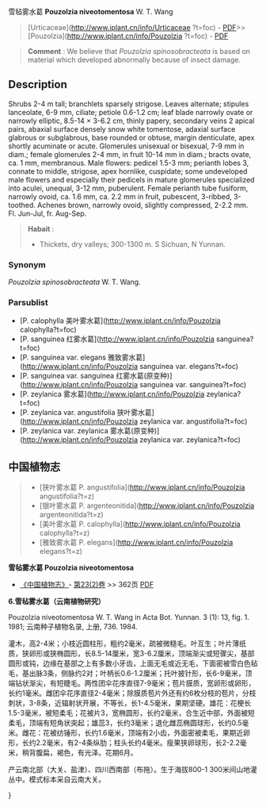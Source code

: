 雪毡雾水葛 **Pouzolzia niveotomentosa** W. T. Wang

> [Urticaceae](http://www.iplant.cn/info/Urticaceae ?t=foc) - [PDF](http://iplant.cn/foc/pdf/Urticaceae.pdf)>>[Pouzolzia](http://www.iplant.cn/info/Pouzolzia ?t=foc) - [PDF](http://www.iplant.cn/foc/pdf/Pouzolzia.pdf)

> **Comment** : 
> We believe that *Pouzolzia* *spinosobracteata* is based on material which developed abnormally because of insect damage.

## Description

Shrubs 2-4 m tall; branchlets sparsely strigose. Leaves alternate; stipules lanceolate, 6-9 mm, ciliate; petiole 0.6-1.2 cm; leaf blade narrowly ovate or narrowly elliptic, 8.5-14 × 3-6.2 cm, thinly papery, secondary veins 2 apical pairs, abaxial surface densely snow white tomentose, adaxial surface glabrous or subglabrous, base rounded or obtuse, margin denticulate, apex shortly acuminate or acute. Glomerules unisexual or bisexual, 7-9 mm in diam.; female glomerules 2-4 mm, in fruit 10-14 mm in diam.; bracts ovate, ca. 1 mm, membranous. Male flowers: pedicel 1.5-3 mm; perianth lobes 3, connate to middle, strigose, apex hornlike, cuspidate; some undeveloped male flowers and especially their pedicels in mature glomerules specialized into aculei, unequal, 3-12 mm, puberulent. Female perianth tube fusiform, narrowly ovoid, ca. 1.6 mm, ca. 2.2 mm in fruit, pubescent, 3-ribbed, 3-toothed. Achenes brown, narrowly ovoid, slightly compressed, 2-2.2 mm. Fl. Jun-Jul, fr. Aug-Sep.

> **Habait** : 
>* Thickets, dry valleys; 300-1300 m. S Sichuan, N Yunnan.

### Synonym
*Pouzolzia* *spinosobracteata* W. T. Wang.

### Parsublist

* [P.  calophylla  美叶雾水葛](http://www.iplant.cn/info/Pouzolzia calophylla?t=foc)
* [P.  sanguinea  红雾水葛](http://www.iplant.cn/info/Pouzolzia sanguinea?t=foc)
* [P.  sanguinea var. elegans  雅致雾水葛](http://www.iplant.cn/info/Pouzolzia sanguinea var. elegans?t=foc)
* [P.  sanguinea var. sanguinea  红雾水葛(原变种)](http://www.iplant.cn/info/Pouzolzia sanguinea var. sanguinea?t=foc)
* [P.  zeylanica  雾水葛](http://www.iplant.cn/info/Pouzolzia zeylanica?t=foc)
* [P.  zeylanica var. angustifolia  狭叶雾水葛](http://www.iplant.cn/info/Pouzolzia zeylanica var. angustifolia?t=foc)
* [P.  zeylanica var. zeylanica  雾水葛(原变种)](http://www.iplant.cn/info/Pouzolzia zeylanica var. zeylanica?t=foc)

## 中国植物志

> * [狭叶雾水葛  P.  angustifolia](http://www.iplant.cn/info/Pouzolzia angustifolia?t=z)
> * [银叶雾水葛  P.  argenteonitida](http://www.iplant.cn/info/Pouzolzia argenteonitida?t=z)
> * [美叶雾水葛  P.  calophylla](http://www.iplant.cn/info/Pouzolzia calophylla?t=z)
> * [雅致雾水葛  P.  elegans](http://www.iplant.cn/info/Pouzolzia elegans?t=z)

**雪毡雾水葛 Pouzolzia niveotomentosa**

* [《中国植物志》](http://www.iplant.cn/frps)- [第23(2)卷](http://www.iplant.cn/frps/vol/23(2)) >> 362页 [PDF](http://www.iplant.cn/frps/pdf/23(2)/362a.pdf)

**6.雪毡雾水葛（云南植物研究）**

Pouzolzia niveotomentosa W. T. Wang in Acta Bot. Yunnan. 3 (1): 13, fig. 1. 1981; 云南种子植物名录, 上册, 736. 1984.

灌木，高2-4米；小枝近圆柱形，粗约2毫米，疏被微糙毛。叶互生；叶片薄纸质，狭卵形或狭椭圆形，长8.5-14厘米，宽3-6.2厘米，顶端渐尖或短骤尖，基部圆形或钝，边缘在基部之上有多数小牙齿，上面无毛或近无毛，下面密被雪白色毡毛，基出脉3条，侧脉约2对；叶柄长0.6-1.2厘米；托叶披针形，长6-9毫米，顶端钻状渐尖，有短睫毛。两性团伞花序直径7-9毫米；苞片膜质，宽卵形或卵形，长约1毫米。雌团伞花序直径2-4毫米；除膜质苞片外还有约6枚分枝的苞片，分枝刺状，3-8条，近辐射状开展，不等长，长1-4.5毫米，果期坚硬。雄花：花梗长1.5-3毫米，被短柔毛；花被片3，宽椭圆形，长约2毫米，合生近中部，外面被短柔毛，顶端有短角状突起；雄蕊3，长约3毫米；退化雌蕊椭圆球形，长约0.5毫米。雌花：花被纺锤形，长约1.6毫米，顶端有2小齿，外面密被柔毛，果期近卵形，长约2.2毫米，有2-4条纵肋；柱头长约4毫米。瘦果狭卵球形，长2-2.2毫米，稍背腹扁，褐色，有光泽。花期6月。

产云南北部（大关、盐津）、四川西南部（布拖）。生于海拔800-1 300米间山地灌丛中。模式标本采自云南大关。

}